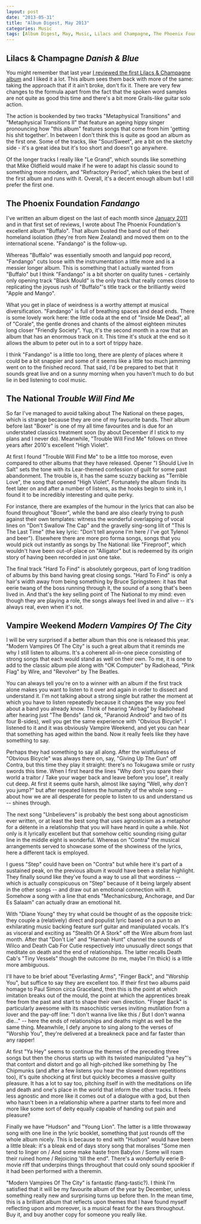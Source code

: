 ```yaml
---
layout: post
date: "2013-05-31"
title: "Album Digest, May 2013"
categories: Music
tags: [Album Digest, May, Music, Lilacs and Champagne, The Phoenix Foundation, The National, Vampire Weekend]
---
```


## Lilacs & Champagne _Danish & Blue_

You might remember that last year [I reviewed the first Lilacs & Champagne album](album-digest-february-2012) and I liked it a lot. This album sees them back with more of the same: taking the approach that if it ain't broke, don't fix it. There are very few changes to the formula apart from the fact that the spoken word samples are not quite as good this time and there's a bit more Grails-like guitar solo action.

The action is bookended by two tracks "Metaphysical Transitions" and "Metaphysical Transitions II" that feature an ageing hippy singer pronouncing how "this album" features songs that come from him 'getting his shit together'. In between I don't think this is quite as good an album as the first one. Some of the tracks, like "Sour/Sweet", are a bit on the sketchy side - it's a great idea but it's too short and doesn't go anywhere.

Of the longer tracks I really like "Le Grand", which sounds like something that Mike Oldfield would make if he were to adapt his classic sound to something more modern, and "Refractory Period", which takes the best of the first album and runs with it. Overall, it's a decent enough album but I still prefer the first one.

## The Phoenix Foundation _Fandango_

I've written an album digest on the last of each month since [January 2011](album-digest-january-2011) and in that first set of reviews, I wrote about The Phoenix Foundation's excellent album "Buffalo". That album busted the band out of their homeland isolation (they're from New Zealand) and moved them on to the international scene. "Fandango" is the follow-up.

Whereas "Buffalo" was essentially smooth and languid pop record, "Fandango" cuts loose with the instrumentation a little more and is a messier longer album. This is something that I actually wanted from "Buffalo" but I think "Fandango" is a bit shorter on quality tunes - certainly only opening track "Black Mould" is the only track that really comes close to replicating the joyous rush of "Buffalo"'s title track or the brilliantly weird "Apple and Mango".

What you get in place of weirdness is a worthy attempt at musical diversification. "Fandango" is full of breathing spaces and dead ends. There is some lovely work here: the little coda at the end of "Inside Me Dead", all of "Corale", the gentle drones and chants of the almost eighteen minutes long closer "Friendly Society". Yup, it's the second month in a row that an album that has an enormous track on it. This time it's stuck at the end so it allows the album to peter out in to a sort of trippy haze.

I think "Fandango" is a little too long, there are plenty of places where it could be a bit snappier and some of it seems like a little too much jamming went on to the finished record. That said, I'd be prepared to bet that it sounds great live and on a sunny morning when you haven't much to do but lie in bed listening to cool music.

## The National _Trouble Will Find Me_

So far I've managed to avoid talking about The National on these pages, which is strange because they are one of my favourite bands. Their album before last "Boxer" is one of my all time favourites and is due for an understated classics treatment soon (by about December if I stick to my plans and I never do). Meanwhile, "Trouble Will Find Me" follows on three years after 2010's excellent "High Violet".

At first I found "Trouble Will Find Me" to be a little too morose, even compared to other albums that they have released. Opener "I Should Live In Salt" sets the tone with its Lear-themed confession of guilt for some past abandonment. The trouble is, it has the same scuzzy backing as "Terrible Love", the song that opened "High Violet". Fortunately the album finds its feet later on and after a number of listens, as the hooks begin to sink in, I found it to be incredibly interesting and quite perky.

For instance, there are examples of the humour in the lyrics that can also be found throughout "Boxer", while the band are also clearly trying to push against their own templates: witness the wonderful overlapping of vocal lines on "Don't Swallow The Cap" and the gravelly sing-song lilt of "This Is The Last Time" (the key lyric: "Don't tell anyone I'm here / I've got Tylenol and beer"). Elsewhere there are more pro forma songs, songs that you would pick out instantly as songs by The National: like "Fireproof", which wouldn't have been out-of-place on "Alligator" but is redeemed by its origin story of having been recorded in just one take.

The final track "Hard To Find" is absolutely gorgeous, part of long tradition of albums by this band having great closing songs. "Hard To Find" is only a hair's width away from being something by Bruce Springsteen: it has that eerie twang of the boss running through it, the sound of a song that's been lived in. And that's the key selling point of The National to my mind: even though they are playing a role, the songs always feel lived in and alive -- it's always real, even when it's not.

## Vampire Weekend _Modern Vampires Of The City_

I will be very surprised if a better album than this one is released this year. "Modern Vampires Of The City" is such a great album that it reminds me why I still listen to albums. It's a coherent all-in-one piece consisting of strong songs that each would stand as well on their own. To me, it is one to add to the classic album pile along with "OK Computer" by Radiohead, "Pink Flag" by Wire, and "Revolver" by The Beatles.

You can always tell you're on to a winner with an album if the first track alone makes you want to listen to it over and again in order to dissect and understand it. I'm not talking about a strong single but rather the moment at which you have to listen repeatedly because it changes the way you feel about a band you already know. Think of hearing "Airbag" by Radiohead after hearing just "The Bends" (and ok, "Paranoid Android" and two of its four B-sides), well you get the same experience with "Obvious Bicycle". I listened to it and it was obviously Vampire Weekend, and yet you can hear that something has aged within the band. Now it really feels like they have something to say.

Perhaps they had something to say all along. After the wistfulness of "Obvious Bicycle" was always there on, say, "Giving Up The Gun" off Contra, but this time they play it straight: there's no Tokugawa smile or rusty swords this time. When I first heard the lines "Why don’t you spare their world a traitor / Take your wager back and leave before you lose", it really cut deep. At first it seems quite harsh, almost like saying "Well, why _don't_ you jump?" but after repeated listens the humanity of the whole song -- about how we are all desperate for people to listen to us and understand us -- shines through.

The next song "Unbelievers" is probably the best song about agnosticism ever written, or at least the best song that uses agnosticism as a metaphor for a détente in a relationship that you will have heard in quite a while. Not only is it lyrically excellent but that somehow celtic sounding rising guitar line in the middle eight is wonderful. Whereas on "Contra" the musical arrangements served to showcase some of the showiness of the lyrics, here a different tack is employed.

I guess "Step" could have been on "Contra" but while here it's part of a sustained peak, on the previous album it would have been a stellar highlight. They finally sound like they've found a way to use all that wordiness -- which is actually conspicuous on "Step" because of it being largely absent in the other songs -- and draw out an emotional connection with it. Somehow a song with a line that ends "Mechanicsburg, Anchorage, and Dar Es Salaam" can actually draw an emotional hit.

With "Diane Young" they try what could be thought of as the opposite trick: they couple a (relatively) direct and populist lyric based on a pun to an exhilarating music backing feature surf guitar and manipulated vocals. It's as visceral and exciting as "Stealth Of A Stork" off the Wire album from last month. After that "Don't Lie" and "Hannah Hunt" channel the sounds of Wilco and Death Cab For Cutie respectively into unusually direct songs that meditate on death and the end of relationships. The latter recalls Death Cab's "Tiny Vessels" though the outcome (to me, maybe I'm thick) is a little more ambiguous.

I'll have to be brief about "Everlasting Arms", "Finger Back", and "Worship You", but suffice to say they are excellent too. If their first two albums paid homage to Paul Simon circa Graceland, then this is the point at which imitation breaks out of the mould, the point at which the apprentices break free from the past and start to shape their own direction. "Finger Back" is particularly awesome with its masochistic verses inviting mutilation from a lover and the pay-off line: "I don't wanna live like this / But I don't wanna die..." -- here the ends of relationships and deaths might as well be the same thing. Meanwhile, I defy anyone to sing along to the verses of "Worship You", they're delivered at a breakneck pace and far faster than any rapper!

At first "Ya Hey" seems to continue the themes of the preceding three songs but then the chorus starts up with its twisted manipulated "ya hey"'s that contort and distort and go all high-pitched like something by The Chipmunks (and after a few listens you hear the slowed down repetitions too), it's quite shocking at first but quickly becomes a massive guilty pleasure. It has a lot to say too, pitching itself in with the meditations on life and death and one's place in the world that inform the other tracks. It feels less agnostic and more like it comes out of a dialogue with a god, but then who hasn't been in a relationship where a partner starts to feel more and more like some sort of deity equally capable of handing out pain and pleasure?

Finally we have "Hudson" and "Young Lion". The latter is a little throwaway song with one line in the lyric booklet, something that just rounds off the whole album nicely. This is because to end with "Hudson" would have been a little bleak: it's a bleak end of days story song that moralises "Some men tend to linger on / And some make haste from Babylon / Some will roam their ruined home / Rejoicing 'till the end". There's a wonderfully eerie B-movie riff that underpins things throughout that could only sound spookier if it had been performed with a theremin.

"Modern Vampires Of The City" is fantastic (fang-tastic?). I think I'm satisfied that it will be my favourite album of the year by December, unless something really new and surprising turns up before then. In the mean time, this is a brilliant album that reflects upon themes that I have found myself reflecting upon and moreover, is a musical feast for the ears throughout. Buy it, and buy another copy for someone you really like.